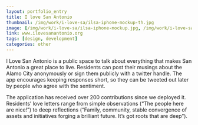 ```yaml
---
layout: portfolio_entry
title: I love San Antonio
thumbnail: /img/work/i-love-sa/ilsa-iphone-mockup-th.jpg
image: [/img/work/i-love-sa/ilsa-iphone-mockup.jpg, /img/work/i-love-sa/ilsa-home.png]
link: www.ilovesanantonio.org
tags: [design, development]
categories: other
---
```


I Love San Antonio is a public space to talk about everything that makes San Antonio a great place to live. Residents can post their musings about the Alamo City anonymously or sign them publicly with a twitter handle. The app encourages keeping responses short, so they can be tweeted out later by people who agree with the sentiment.

The application has received over 200 contributions since we deployed it. Residents’ love letters range from simple observations (“The people here are nice!”) to deep reflections (“Family, community, stable convergence of assets and initiatives forging a brilliant future. It’s got roots that are deep”).